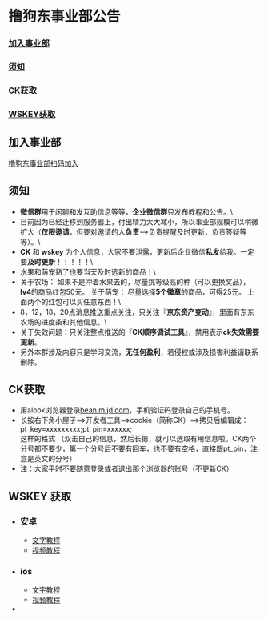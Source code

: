 # 撸狗东事业部公告
### [加入事业部](#加入事业部)
### [须知](#须知)
### [CK获取](#CK获取)
### [WSKEY获取](#WSKEY获取)
## 加入事业部
   [撸狗东事业部扫码加入](https://www.aliyundrive.com/s/Rjk2GMReEm9)
## 须知
  * **微信群**用于闲聊和发互助信息等等，**企业微信群**只发布教程和公告。\
  * 目前因为已经迁移到服务器上，付出精力大大减小，所以事业部规模可以稍微扩大（**仅限邀请**，但要对邀请的人**负责**—>负责提醒及时更新，负责答疑等等）。\
  * **CK** 和 **wskey** 为个人信息，大家不要泄露，更新后企业微信**私发**给我。一定要**及时更新**！！！！！\
  * 水果和萌宠熟了也要当天及时选新的商品！\
  * 关于农场： 如果不是冲着水果去的，尽量挑等级高的种（可以更换奖品），**lv4**的商品红包50元。 关于萌宠： 尽量选择**5个徽章**的商品，可得25元。 上面两个的红包可以买任意东西！\
  * 8，12，18，20点消息推送重点关注，只关注『**京东资产变动**』，里面有东东农场的进度条和其他信息。\
  * 关于失效问题：只关注整点推送的『**CK顺序调试工具**』，禁用表示**ck失效需要更新**。
  * 另外本群涉及内容只是学习交流，**无任何盈利**，若侵权或涉及损害利益请联系删除。
## CK获取
  * 用alook浏览器登录[bean.m.jd.com](bean.m.jd.com)，手机验证码登录自己的手机号。  
  * 长按右下角小屋子==>开发者工具==>cookie（简称CK）==>拷贝后编辑成： \
    pt_key=xxxxxxxxx;pt_pin=xxxxxx; \
    这样的格式 （双击自己的信息，然后长摁，就可以选取有用信息啦。CK两个分号都不要少，第一个分号后不要有回车，也不要有空格，直接跟pt_pin，注意是英文的分号）
  * 注：大家平时不要随意登录或者退出那个浏览器的账号（不更新CK）
## WSKEY 获取
  * ### 安卓
    * [文字教程](https://blog.csdn.net/u012954039/article/details/120178959)
    * [视频教程](https://www.aliyundrive.com/s/71X7xPFnKfr)
  * ### ios
    * [文字教程](https://www.azurew.com/%E8%BF%90%E7%BB%B4%E5%B7%A5%E5%85%B7/8528.html)
    * [视频教程](https://www.aliyundrive.com/s/3CVKmxEBHjX)
  * 
